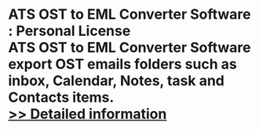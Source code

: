# ATS OST to EML Converter Software : Personal License<br />ATS OST to EML Converter Software export OST emails folders such as inbox, Calendar, Notes, task and Contacts items.<br />[>> Detailed information](https://secure.shareit.com/shareit/product.html?productid=300778066&affiliateid=200057808)